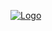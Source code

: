[![Logo](https://www.cdnlogo.com/logos/t/76/the-torch.svg)](https://cdnlogo.com/logo/the-torch_113330.html)
